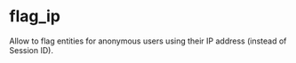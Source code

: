 # flag_ip
Allow to flag entities for anonymous users using their IP address (instead of Session ID).

